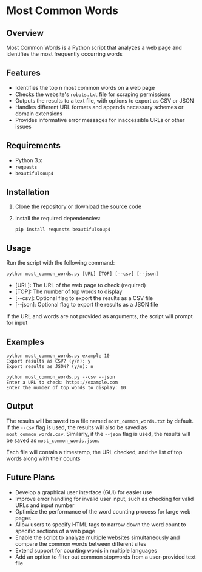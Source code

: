 # Most Common Words

## Overview

Most Common Words is a Python script that analyzes a web page and identifies the most frequently occurring words

## Features

- Identifies the top n most common words on a web page
- Checks the website's `robots.txt` file for scraping permissions
- Outputs the results to a text file, with options to export as CSV or JSON
- Handles different URL formats and appends necessary schemes or domain extensions
- Provides informative error messages for inaccessible URLs or other issues

## Requirements

- Python 3.x
- `requests`
- `beautifulsoup4`

## Installation

1. Clone the repository or download the source code
2. Install the required dependencies:

    `pip install requests beautifulsoup4`

## Usage

Run the script with the following command:

`python most_common_words.py [URL] [TOP] [--csv] [--json]`

- [URL]: The URL of the web page to check (required)
- [TOP]: The number of top words to display
- [--csv]: Optional flag to export the results as a CSV file
- [--json]: Optional flag to export the results as a JSON file

If the URL and words are not provided as arguments, the script will prompt for input

## Examples

```
python most_common_words.py example 10
Export results as CSV? (y/n): y
Export results as JSON? (y/n): n
```
```
python most_common_words.py --csv --json
Enter a URL to check: https://example.com
Enter the number of top words to display: 10
```

## Output

The results will be saved to a file named `most_common_words.txt` by default. If the `--csv` flag is used, the results will also be saved as `most_common_words.csv`. Similarly, if the `--json` flag is used, the results will be saved as `most_common_words.json`.

Each file will contain a timestamp, the URL checked, and the list of top words along with their counts

## Future Plans

- Develop a graphical user interface (GUI) for easier use
- Improve error handling for invalid user input, such as checking for valid URLs and input number
- Optimize the performance of the word counting process for large web pages
- Allow users to specify HTML tags to narrow down the word count to specific sections of a web page
- Enable the script to analyze multiple websites simultaneously and compare the common words between different sites
- Extend support for counting words in multiple languages
- Add an option to filter out common stopwords from a user-provided text file
